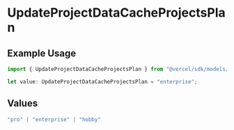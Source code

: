 # UpdateProjectDataCacheProjectsPlan

## Example Usage

```typescript
import { UpdateProjectDataCacheProjectsPlan } from "@vercel/sdk/models/operations/updateprojectdatacache.js";

let value: UpdateProjectDataCacheProjectsPlan = "enterprise";
```

## Values

```typescript
"pro" | "enterprise" | "hobby"
```